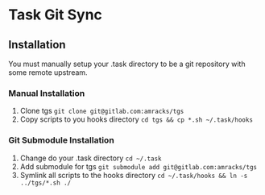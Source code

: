 # Task Git Sync

## Installation

You must manually setup your .task directory to be a git repository with some remote upstream.

### Manual Installation
1. Clone tgs `git clone git@gitlab.com:amracks/tgs`
2. Copy scripts to you hooks directory `cd tgs && cp *.sh ~/.task/hooks`

### Git Submodule Installation
1. Change do your .task directory `cd ~/.task`
2. Add submodule for tgs `git submodule add git@gitlab.com:amracks/tgs`
3. Symlink all scripts to the hooks directory `cd ~/.task/hooks && ln -s ../tgs/*.sh ./`
